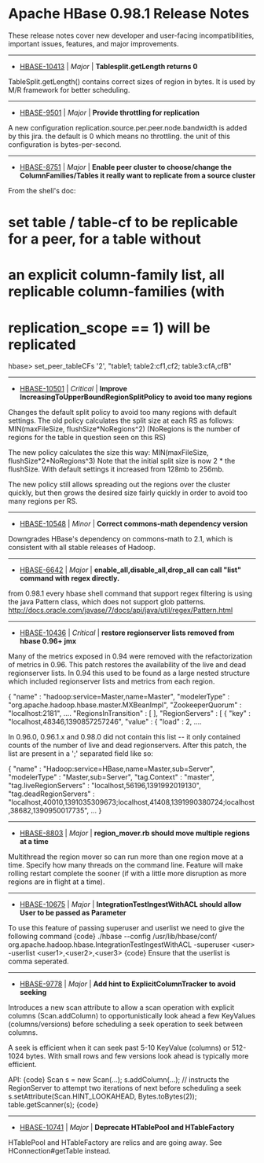 
<!---
# Licensed to the Apache Software Foundation (ASF) under one
# or more contributor license agreements.  See the NOTICE file
# distributed with this work for additional information
# regarding copyright ownership.  The ASF licenses this file
# to you under the Apache License, Version 2.0 (the
# "License"); you may not use this file except in compliance
# with the License.  You may obtain a copy of the License at
#
#     http://www.apache.org/licenses/LICENSE-2.0
#
# Unless required by applicable law or agreed to in writing, software
# distributed under the License is distributed on an "AS IS" BASIS,
# WITHOUT WARRANTIES OR CONDITIONS OF ANY KIND, either express or implied.
# See the License for the specific language governing permissions and
# limitations under the License.
-->
# Apache HBase  0.98.1 Release Notes

These release notes cover new developer and user-facing incompatibilities, important issues, features, and major improvements.


---

* [HBASE-10413](https://issues.apache.org/jira/browse/HBASE-10413) | *Major* | **Tablesplit.getLength returns 0**

TableSplit.getLength() contains correct sizes of region in bytes. It is used by M/R framework for better scheduling.


---

* [HBASE-9501](https://issues.apache.org/jira/browse/HBASE-9501) | *Major* | **Provide throttling for replication**

A new configuration replication.source.per.peer.node.bandwidth is added by this jira. the default is 0 which means no throttling. the unit of this configuration is bytes-per-second.


---

* [HBASE-8751](https://issues.apache.org/jira/browse/HBASE-8751) | *Major* | **Enable peer cluster to choose/change the ColumnFamilies/Tables it really want to replicate from a source cluster**

From the shell's doc:
# set table / table-cf to be replicable for a peer, for a table without
# an explicit column-family list, all replicable column-families (with
# replication\_scope == 1) will be replicated
 hbase\> set\_peer\_tableCFs '2', "table1; table2:cf1,cf2; table3:cfA,cfB"


---

* [HBASE-10501](https://issues.apache.org/jira/browse/HBASE-10501) | *Critical* | **Improve IncreasingToUpperBoundRegionSplitPolicy to avoid too many regions**

Changes the default split policy to avoid too many regions with default settings.
The old policy calculates the split size at each RS as follows: MIN(maxFileSize, flushSize\*NoRegions^2) (NoRegions is the number of regions for the table in question seen on this RS)

The new policy calculates the size this way: MIN(maxFileSize, flushSize\*2\*NoRegions^3)
Note that the initial split size is now 2 \* the flushSize. With default settings it increased from 128mb to 256mb.

The new policy still allows spreading out the regions over the cluster quickly, but then grows the desired size fairly quickly in order to avoid too many regions per RS.


---

* [HBASE-10548](https://issues.apache.org/jira/browse/HBASE-10548) | *Minor* | **Correct commons-math dependency version**

Downgrades HBase's dependency on commons-math to 2.1, which is consistent with all stable releases of Hadoop.


---

* [HBASE-6642](https://issues.apache.org/jira/browse/HBASE-6642) | *Major* | **enable\_all,disable\_all,drop\_all can call "list" command with regex directly.**

from 0.98.1 every hbase shell command that support regex filtering is using the java Pattern class, which does not support glob patterns.
http://docs.oracle.com/javase/7/docs/api/java/util/regex/Pattern.html


---

* [HBASE-10436](https://issues.apache.org/jira/browse/HBASE-10436) | *Critical* | **restore regionserver lists removed from hbase 0.96+ jmx**

Many of the metrics exposed in 0.94 were removed with the refactorization of metrics in 0.96.  This patch restores the availability of the live and dead regionserver lists.  In 0.94 this used to be found as a large nested structure which included regionserver lists and metrics from each region. 

 {
    "name" : "hadoop:service=Master,name=Master",
    "modelerType" : "org.apache.hadoop.hbase.master.MXBeanImpl",
    "ZookeeperQuorum" : "localhost:2181",
  ....
   "RegionsInTransition" : [ ],
    "RegionServers" : [ {
      "key" : "localhost,48346,1390857257246",
      "value" : {
        "load" : 2,
....
      
In 0.96.0, 0.96.1.x and 0.98.0 did not contain this list -- it only contained counts of the number of live and dead regionservers.  After this patch, the list are present in a ';' separated field like so:

{
    "name" : "Hadoop:service=HBase,name=Master,sub=Server",
    "modelerType" : "Master,sub=Server",
    "tag.Context" : "master",
    "tag.liveRegionServers" : "localhost,56196,1391992019130",
    "tag.deadRegionServers" : "localhost,40010,1391035309673;localhost,41408,1391990380724;localhost,38682,1390950017735",
    ...
}


---

* [HBASE-8803](https://issues.apache.org/jira/browse/HBASE-8803) | *Major* | **region\_mover.rb should move multiple regions at a time**

Multithread the region mover so can run more than one region move at a time.  Specify how many threads on the command line.  Feature will make rolling restart complete the sooner (if with a little more disruption as more regions are in flight at a time).


---

* [HBASE-10675](https://issues.apache.org/jira/browse/HBASE-10675) | *Major* | **IntegrationTestIngestWithACL should allow User to be passed as Parameter**

To use this feature of passing superuser and userlist we need to give the following command
{code}
./hbase --config /usr/lib/hbase/conf/ org.apache.hadoop.hbase.IntegrationTestIngestWithACL  -superuser \<user\> -userlist \<user1\>,\<user2\>,\<user3\>
{code}
Ensure that the userlist  is comma seperated.


---

* [HBASE-9778](https://issues.apache.org/jira/browse/HBASE-9778) | *Major* | **Add hint to ExplicitColumnTracker to avoid seeking**

Introduces a new scan attribute to allow a scan operation with explicit columns (Scan.addColumn) to opportunistically look ahead a few KeyValues (columns/versions) before scheduling a seek operation to seek between columns.

A seek is efficient when it can seek past 5-10 KeyValue (columns) or 512-1024 bytes. With small rows and few versions look ahead is typically more efficient.

API:
{code}
    Scan s = new Scan(...);
    s.addColumn(...);
    // instructs the RegionServer to attempt two iterations of next before scheduling a seek
    s.setAttribute(Scan.HINT\_LOOKAHEAD, Bytes.toBytes(2));
    table.getScanner(s);
{code}


---

* [HBASE-10741](https://issues.apache.org/jira/browse/HBASE-10741) | *Major* | **Deprecate HTablePool and HTableFactory**

HTablePool and HTableFactory are relics and are going away. See HConnection#getTable instead.



